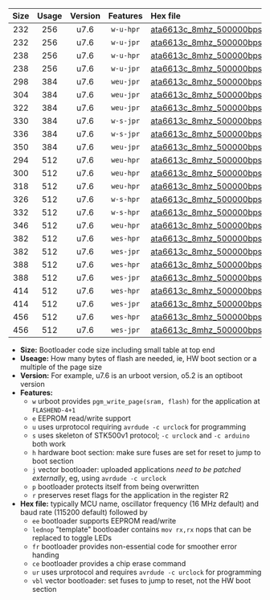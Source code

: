 |Size|Usage|Version|Features|Hex file|
|:-:|:-:|:-:|:-:|:--|
|232|256|u7.6|`w-u-hpr`|[ata6613c_8mhz_500000bps_ur.hex](https://raw.githubusercontent.com/stefanrueger/urboot/main/ata6613c_8mhz_500000bps_ur.hex)|
|232|256|u7.6|`w-u-jpr`|[ata6613c_8mhz_500000bps_ur_vbl.hex](https://raw.githubusercontent.com/stefanrueger/urboot/main/ata6613c_8mhz_500000bps_ur_vbl.hex)|
|238|256|u7.6|`w-u-hpr`|[ata6613c_8mhz_500000bps_lednop_ur.hex](https://raw.githubusercontent.com/stefanrueger/urboot/main/ata6613c_8mhz_500000bps_lednop_ur.hex)|
|238|256|u7.6|`w-u-jpr`|[ata6613c_8mhz_500000bps_lednop_ur_vbl.hex](https://raw.githubusercontent.com/stefanrueger/urboot/main/ata6613c_8mhz_500000bps_lednop_ur_vbl.hex)|
|298|384|u7.6|`weu-jpr`|[ata6613c_8mhz_500000bps_ee_ur_vbl.hex](https://raw.githubusercontent.com/stefanrueger/urboot/main/ata6613c_8mhz_500000bps_ee_ur_vbl.hex)|
|304|384|u7.6|`weu-jpr`|[ata6613c_8mhz_500000bps_ee_lednop_ur_vbl.hex](https://raw.githubusercontent.com/stefanrueger/urboot/main/ata6613c_8mhz_500000bps_ee_lednop_ur_vbl.hex)|
|322|384|u7.6|`weu-jpr`|[ata6613c_8mhz_500000bps_ee_lednop_fr_ur_vbl.hex](https://raw.githubusercontent.com/stefanrueger/urboot/main/ata6613c_8mhz_500000bps_ee_lednop_fr_ur_vbl.hex)|
|330|384|u7.6|`w-s-jpr`|[ata6613c_8mhz_500000bps_vbl.hex](https://raw.githubusercontent.com/stefanrueger/urboot/main/ata6613c_8mhz_500000bps_vbl.hex)|
|336|384|u7.6|`w-s-jpr`|[ata6613c_8mhz_500000bps_lednop_vbl.hex](https://raw.githubusercontent.com/stefanrueger/urboot/main/ata6613c_8mhz_500000bps_lednop_vbl.hex)|
|350|384|u7.6|`weu-jpr`|[ata6613c_8mhz_500000bps_ee_lednop_fr_ce_ur_vbl.hex](https://raw.githubusercontent.com/stefanrueger/urboot/main/ata6613c_8mhz_500000bps_ee_lednop_fr_ce_ur_vbl.hex)|
|294|512|u7.6|`weu-hpr`|[ata6613c_8mhz_500000bps_ee_ur.hex](https://raw.githubusercontent.com/stefanrueger/urboot/main/ata6613c_8mhz_500000bps_ee_ur.hex)|
|300|512|u7.6|`weu-hpr`|[ata6613c_8mhz_500000bps_ee_lednop_ur.hex](https://raw.githubusercontent.com/stefanrueger/urboot/main/ata6613c_8mhz_500000bps_ee_lednop_ur.hex)|
|318|512|u7.6|`weu-hpr`|[ata6613c_8mhz_500000bps_ee_lednop_fr_ur.hex](https://raw.githubusercontent.com/stefanrueger/urboot/main/ata6613c_8mhz_500000bps_ee_lednop_fr_ur.hex)|
|326|512|u7.6|`w-s-hpr`|[ata6613c_8mhz_500000bps.hex](https://raw.githubusercontent.com/stefanrueger/urboot/main/ata6613c_8mhz_500000bps.hex)|
|332|512|u7.6|`w-s-hpr`|[ata6613c_8mhz_500000bps_lednop.hex](https://raw.githubusercontent.com/stefanrueger/urboot/main/ata6613c_8mhz_500000bps_lednop.hex)|
|346|512|u7.6|`weu-hpr`|[ata6613c_8mhz_500000bps_ee_lednop_fr_ce_ur.hex](https://raw.githubusercontent.com/stefanrueger/urboot/main/ata6613c_8mhz_500000bps_ee_lednop_fr_ce_ur.hex)|
|382|512|u7.6|`wes-hpr`|[ata6613c_8mhz_500000bps_ee.hex](https://raw.githubusercontent.com/stefanrueger/urboot/main/ata6613c_8mhz_500000bps_ee.hex)|
|382|512|u7.6|`wes-jpr`|[ata6613c_8mhz_500000bps_ee_vbl.hex](https://raw.githubusercontent.com/stefanrueger/urboot/main/ata6613c_8mhz_500000bps_ee_vbl.hex)|
|388|512|u7.6|`wes-hpr`|[ata6613c_8mhz_500000bps_ee_lednop.hex](https://raw.githubusercontent.com/stefanrueger/urboot/main/ata6613c_8mhz_500000bps_ee_lednop.hex)|
|388|512|u7.6|`wes-jpr`|[ata6613c_8mhz_500000bps_ee_lednop_vbl.hex](https://raw.githubusercontent.com/stefanrueger/urboot/main/ata6613c_8mhz_500000bps_ee_lednop_vbl.hex)|
|414|512|u7.6|`wes-hpr`|[ata6613c_8mhz_500000bps_ee_lednop_fr.hex](https://raw.githubusercontent.com/stefanrueger/urboot/main/ata6613c_8mhz_500000bps_ee_lednop_fr.hex)|
|414|512|u7.6|`wes-jpr`|[ata6613c_8mhz_500000bps_ee_lednop_fr_vbl.hex](https://raw.githubusercontent.com/stefanrueger/urboot/main/ata6613c_8mhz_500000bps_ee_lednop_fr_vbl.hex)|
|456|512|u7.6|`wes-hpr`|[ata6613c_8mhz_500000bps_ee_lednop_fr_ce.hex](https://raw.githubusercontent.com/stefanrueger/urboot/main/ata6613c_8mhz_500000bps_ee_lednop_fr_ce.hex)|
|456|512|u7.6|`wes-jpr`|[ata6613c_8mhz_500000bps_ee_lednop_fr_ce_vbl.hex](https://raw.githubusercontent.com/stefanrueger/urboot/main/ata6613c_8mhz_500000bps_ee_lednop_fr_ce_vbl.hex)|

- **Size:** Bootloader code size including small table at top end
- **Useage:** How many bytes of flash are needed, ie, HW boot section or a multiple of the page size
- **Version:** For example, u7.6 is an urboot version, o5.2 is an optiboot version
- **Features:**
  + `w` urboot provides `pgm_write_page(sram, flash)` for the application at `FLASHEND-4+1`
  + `e` EEPROM read/write support
  + `u` uses urprotocol requiring `avrdude -c urclock` for programming
  + `s` uses skeleton of STK500v1 protocol; `-c urclock` and `-c arduino` both work
  + `h` hardware boot section: make sure fuses are set for reset to jump to boot section
  + `j` vector bootloader: uploaded applications *need to be patched externally*, eg, using `avrdude -c urclock`
  + `p` bootloader protects itself from being overwritten
  + `r` preserves reset flags for the application in the register R2
- **Hex file:** typically MCU name, oscillator frequency (16 MHz default) and baud rate (115200 default) followed by
  + `ee` bootloader supports EEPROM read/write
  + `lednop` "template" bootloader contains `mov rx,rx` nops that can be replaced to toggle LEDs
  + `fr` bootloader provides non-essential code for smoother error handing
  + `ce` bootloader provides a chip erase command
  + `ur` uses urprotocol and requires `avrdude -c urclock` for programming
  + `vbl` vector bootloader: set fuses to jump to reset, not the HW boot section
